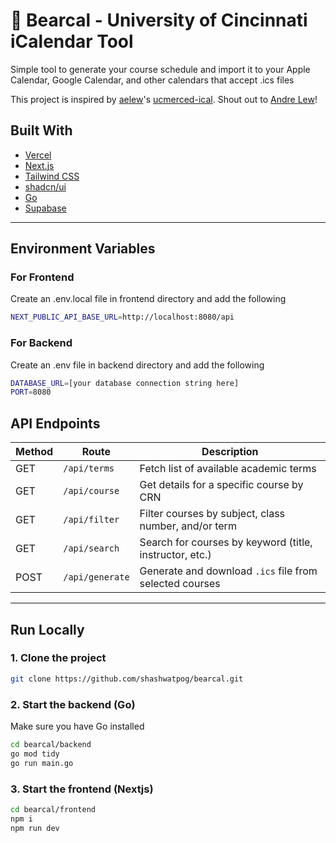 # 📆 Bearcal - University of Cincinnati iCalendar Tool

Simple tool to generate your course schedule and import it to your Apple Calendar, Google Calendar, and other calendars that accept .ics files

This project is inspired by [aelew](https://github.com/aelew)'s [ucmerced-ical](https://github.com/aelew/ucmerced-ical). Shout out to [Andre Lew](https://aelew.com/)!

## Built With
- [Vercel](https://vercel.com/) 
- [Next.js](https://nextjs.org/)
- [Tailwind CSS](https://tailwindcss.com/)
- [shadcn/ui](https://ui.shadcn.com/)
- [Go](https://go.dev/)
- [Supabase](https://supabase.com/)

---

## Environment Variables

### For Frontend

Create an .env.local file in frontend directory and add the following
```bash
NEXT_PUBLIC_API_BASE_URL=http://localhost:8080/api
```

### For Backend

Create an .env file in backend directory and add the following

```bash
DATABASE_URL=[your database connection string here]
PORT=8080
```

## API Endpoints

| Method | Route          | Description                                                |
|--------|----------------|------------------------------------------------------------|
| GET    | `/api/terms`   | Fetch list of available academic terms                     |
| GET    | `/api/course`  | Get details for a specific course by CRN                   |
| GET    | `/api/filter`  | Filter courses by subject, class number, and/or term       |
| GET    | `/api/search`  | Search for courses by keyword (title, instructor, etc.)    |
| POST   | `/api/generate`| Generate and download `.ics` file from selected courses    |

---

## Run Locally

### 1. Clone the project

```bash
git clone https://github.com/shashwatpog/bearcal.git
```

### 2. Start the backend (Go)

Make sure you have Go installed

```bash
cd bearcal/backend
go mod tidy
go run main.go
```

### 3. Start the frontend (Nextjs)

```bash
cd bearcal/frontend
npm i
npm run dev
```
